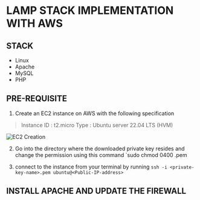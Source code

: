 # LAMP STACK IMPLEMENTATION WITH AWS

## STACK
* Linux
* Apache
* MySQL
* PHP

## PRE-REQUISITE
1. Create an EC2 instance on AWS with the  following specification
> Instance ID : t2.micro
  Type : Ubuntu server 22.04 LTS (HVM)

![EC2 Creation](./img/1.ec2_creation.png)

2. Go into the directory where the downloaded private key resides and change the permission using this command
`sudo chmod 0400 <private-key-name>.pem

3. connect to the instance from your terminal by running
`ssh -i <private-key-name>.pem ubuntu@<Public-IP-address>`

## INSTALL APACHE AND UPDATE THE FIREWALL




